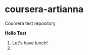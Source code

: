 # coursera-artianna
Coursera test repository
<div>
<b>Hello Test</b>
<ol>
<li>Let's have lunch!<li>
